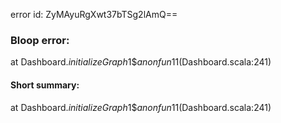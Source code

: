 error id: ZyMAyuRgXwt37bTSg2lAmQ==
### Bloop error:

at Dashboard$.initializeGraph$1$$anonfun$11(Dashboard.scala:241)
#### Short summary: 

at Dashboard$.initializeGraph$1$$anonfun$11(Dashboard.scala:241)